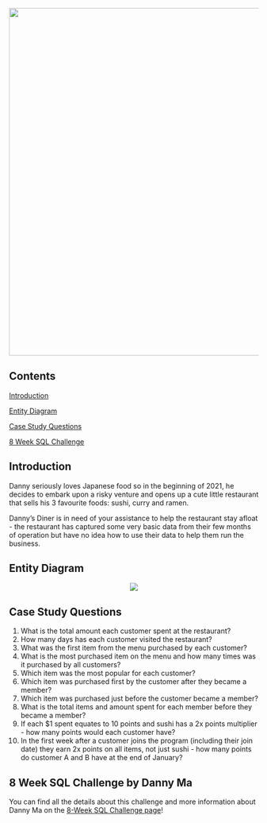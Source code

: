 <p align="center">
  <img src="https://user-images.githubusercontent.com/11970888/130274690-935514f2-87d6-475e-a081-d72cd6fda26b.png" width="700" position="center"/>
</p>

## Contents
[Introduction](#introduction)

[Entity Diagram](#diagram)

[Case Study Questions](#questions)

[8 Week SQL Challenge](#challenge)


<a name="introduction"/>

## Introduction

Danny seriously loves Japanese food so in the beginning of 2021, he decides to embark upon a risky venture and opens up a cute little restaurant that sells his 3 favourite foods: sushi, curry and ramen.

Danny’s Diner is in need of your assistance to help the restaurant stay afloat - the restaurant has captured some very basic data from their few months of operation but have no idea how to use their data to help them run the business.


<a name="diagram"/>

## Entity Diagram

<p align="center">
  <img src="https://user-images.githubusercontent.com/11970888/130276128-d3370491-8cc3-4d6e-9baf-820dd20ca386.png" position="center"/>
</p>

<a name="questions"/>

## Case Study Questions

1. What is the total amount each customer spent at the restaurant?
2. How many days has each customer visited the restaurant?
3. What was the first item from the menu purchased by each customer?
4. What is the most purchased item on the menu and how many times was it purchased by all customers?
5. Which item was the most popular for each customer?
6. Which item was purchased first by the customer after they became a member?
7. Which item was purchased just before the customer became a member?
8. What is the total items and amount spent for each member before they became a member?
9. If each $1 spent equates to 10 points and sushi has a 2x points multiplier - how many points would each customer have?
10. In the first week after a customer joins the program (including their join date) they earn 2x points on all items, not just sushi - how many points do customer A and B have at the end of January?


<a name="challenge"/>

## 8 Week SQL Challenge by Danny Ma

You can find all the details about this challenge and more information about Danny Ma on the [8-Week SQL Challenge page](https://8weeksqlchallenge.com/)!
